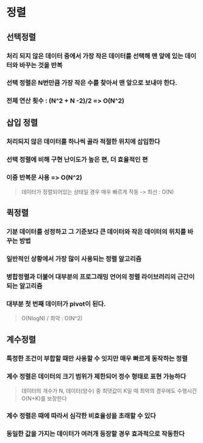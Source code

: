 # 정렬


## 선택정렬
### 처리 되지 않은 데이터 중에서 가장 작은 데이터를 선택해 맨 앞에 있는 데이터와 바꾸는 것을 반복
### 선택 정렬은 N번만큼 가장 작은 수를 찾아서 맨 앞으로 보내야 한다.
### 전체 연산 횟수 : (N^2 + N -2)/2 => O(N^2)


## 삽입 정렬
### 처리되지 않은 데이터를 하나씩 골라 적절한 위치에 삽입한다
### 선택 정렬에 비해 구현 난이도가 높은 편, 더 효율적인 편
### 이중 반복문 사용 => O(N^2)
> 데이터가 정렬되어있는 상태일 경우 매우 빠르게 작동 -> 최선 : O(N)


## 퀵정렬
### 기분 데이터를 성정하고 그 기준보다 큰 데이터와 작은 데이터의 위치를 바꾸는 방법
### 일반적인 상황에서 가장 많이 사용되는 정렬 알고리즘
### 병합정렬과 더불어 대부분의 프로그래밍 언어의 정렬 라이브러리의 근간이 되는 알고리즘
### 대부분 첫 번째 데이터가 pivot이 된다.
> O(NlogN) / 최악 : O(N^2)


## 계수정렬
### 특정한 조건이 부합할 때만 사용할 수 잇지만 매우 빠르게 동작하는 정렬
### 계수 정렬은 데이터의 크기 범위가 제한되어 정수 형태로 표현 가능하다
> 데이터의 개수가 N, 데이터(양수) 중 최댓값이 K일 때 최악의 경우에도 수행시간 O(N+K)를 보장한다
### 계수 정렬은 때에 따라서 심각한 비효율성을 초래할 수 있다
### 동일한 값을 가지는 데이터가 여러개 등장할 경우 효과적으로 작동한다
